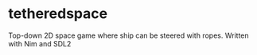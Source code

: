 # tetheredspace
Top-down 2D space game where ship can be steered with ropes. Written with Nim and SDL2
